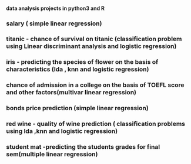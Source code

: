 #### data analysis projects in python3 and R

### salary ( simple linear regression)
### titanic - chance of survival on titanic (classification problem using Linear discriminant analysis and logistic regression) 
### iris - predicting the species of flower on the basis of characteristics (lda , knn and logistic regression)
### chance of admission in a college on the basis of TOEFL score and other factors(multivar linear regression)
### bonds price prediction (simple linear regression)
### red wine - quality of wine prediction (  classification problems using lda ,knn and  logistic regression)

### student mat -predicting the students grades for final sem(multiple linear regression)

